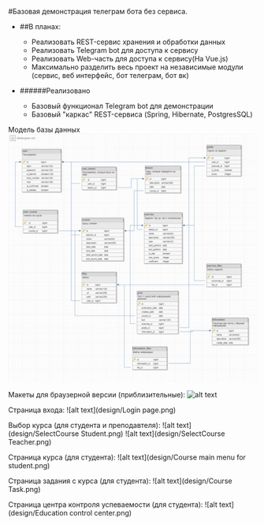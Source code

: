 #Базовая демонстрация телеграм бота без сервиса.

* ##В планах:
    * Реализовать REST-сервис хранения и обработки данных
    * Реализовать Telegram bot для доступа к сервису
    * Реализовать Web-часть для доступа к сервису(На Vue.js)
    * Максимально разделить весь проект на независимые модули (сервис, веб интерфейс, бот телеграм, бот вк)

* ######Реализовано
    * Базовый функционал Telegram bot для демонстрации
    * Базовый "каркас" REST-сервиса (Spring, Hibernate, PostgresSQL)

Модель базы данных
![alt text](resources/database.png)

Макеты для браузерной версии (приблизительные):
![alt text](design/designWeb.psd)

Страница входа:
![alt text](design/Login page.png)

Выбор курса (для студента и преподавтеля):
![alt text](design/SelectCourse Student.png)          ![alt text](design/SelectCourse Teacher.png)

Страница курса (для студента):
![alt text](design/Course main menu for student.png)

Страница задания с курса (для студента):
![alt text](design/Course Task.png)

Страница центра контроля успеваемости (для студента):
![alt text](design/Education control center.png)